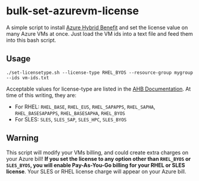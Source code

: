 # bulk-set-azurevm-license
A simple script to install [Azure Hybrid Benefit](https://learn.microsoft.com/en-us/azure/virtual-machines/linux/azure-hybrid-benefit-linux) and set the license value on many Azure VMs at once. Just load the VM ids into a text file and feed them into this bash script.

## Usage

`./set-licensetype.sh --license-type RHEL_BYOS --resource-group mygroup --ids vm-ids.txt`

Acceptable values for license-type are listed in the [AHB Documentation](https://learn.microsoft.com/en-us/azure/virtual-machines/linux/azure-hybrid-benefit-linux). At time of this writing, they are:

- For RHEL: `RHEL_BASE`, `RHEL_EUS`, `RHEL_SAPAPPS`, `RHEL_SAPHA`, `RHEL_BASESAPAPPS`, `RHEL_BASESAPHA`, `RHEL_BYOS`
- For SLES: `SLES`, `SLES_SAP`, `SLES_HPC`, `SLES_BYOS`

## Warning

This script will modify your VMs billing, and could create extra charges on your Azure bill! **If you set the license to any option other than `RHEL_BYOS` or `SLES_BYOS`, you will enable Pay-As-You-Go billing for your RHEL or SLES license**. Your SLES or RHEL license charge will appear on your Azure bill.

